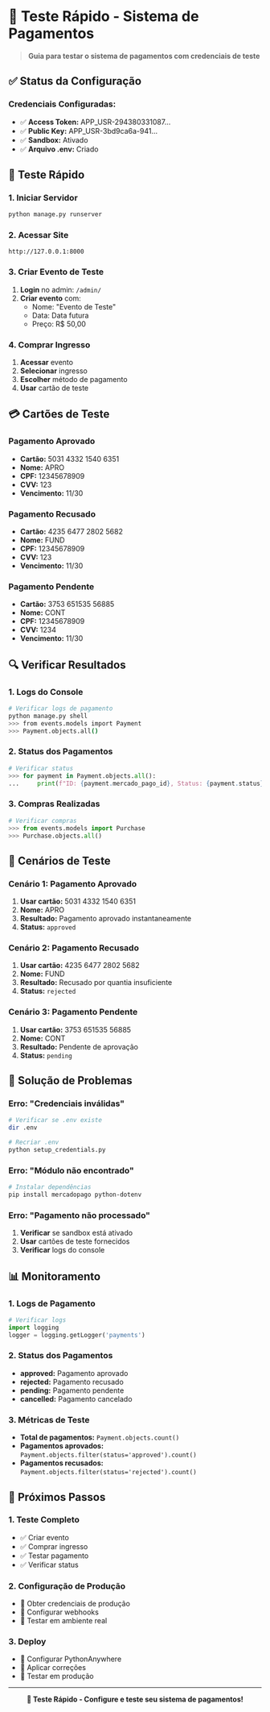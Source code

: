 # 🚀 Teste Rápido - Sistema de Pagamentos

> **Guia para testar o sistema de pagamentos com credenciais de teste**

## ✅ Status da Configuração

### **Credenciais Configuradas:**
- ✅ **Access Token:** APP_USR-294380331087...
- ✅ **Public Key:** APP_USR-3bd9ca6a-941...
- ✅ **Sandbox:** Ativado
- ✅ **Arquivo .env:** Criado

## 🧪 Teste Rápido

### **1. Iniciar Servidor**
```bash
python manage.py runserver
```

### **2. Acessar Site**
```
http://127.0.0.1:8000
```

### **3. Criar Evento de Teste**
1. **Login** no admin: `/admin/`
2. **Criar evento** com:
   - Nome: "Evento de Teste"
   - Data: Data futura
   - Preço: R$ 50,00

### **4. Comprar Ingresso**
1. **Acessar** evento
2. **Selecionar** ingresso
3. **Escolher** método de pagamento
4. **Usar** cartão de teste

## 💳 Cartões de Teste

### **Pagamento Aprovado**
- **Cartão:** 5031 4332 1540 6351
- **Nome:** APRO
- **CPF:** 12345678909
- **CVV:** 123
- **Vencimento:** 11/30

### **Pagamento Recusado**
- **Cartão:** 4235 6477 2802 5682
- **Nome:** FUND
- **CPF:** 12345678909
- **CVV:** 123
- **Vencimento:** 11/30

### **Pagamento Pendente**
- **Cartão:** 3753 651535 56885
- **Nome:** CONT
- **CPF:** 12345678909
- **CVV:** 1234
- **Vencimento:** 11/30

## 🔍 Verificar Resultados

### **1. Logs do Console**
```bash
# Verificar logs de pagamento
python manage.py shell
>>> from events.models import Payment
>>> Payment.objects.all()
```

### **2. Status dos Pagamentos**
```python
# Verificar status
>>> for payment in Payment.objects.all():
...     print(f"ID: {payment.mercado_pago_id}, Status: {payment.status}")
```

### **3. Compras Realizadas**
```python
# Verificar compras
>>> from events.models import Purchase
>>> Purchase.objects.all()
```

## 🎯 Cenários de Teste

### **Cenário 1: Pagamento Aprovado**
1. **Usar cartão:** 5031 4332 1540 6351
2. **Nome:** APRO
3. **Resultado:** Pagamento aprovado instantaneamente
4. **Status:** `approved`

### **Cenário 2: Pagamento Recusado**
1. **Usar cartão:** 4235 6477 2802 5682
2. **Nome:** FUND
3. **Resultado:** Recusado por quantia insuficiente
4. **Status:** `rejected`

### **Cenário 3: Pagamento Pendente**
1. **Usar cartão:** 3753 651535 56885
2. **Nome:** CONT
3. **Resultado:** Pendente de aprovação
4. **Status:** `pending`

## 🚨 Solução de Problemas

### **Erro: "Credenciais inválidas"**
```bash
# Verificar se .env existe
dir .env

# Recriar .env
python setup_credentials.py
```

### **Erro: "Módulo não encontrado"**
```bash
# Instalar dependências
pip install mercadopago python-dotenv
```

### **Erro: "Pagamento não processado"**
1. **Verificar** se sandbox está ativado
2. **Usar** cartões de teste fornecidos
3. **Verificar** logs do console

## 📊 Monitoramento

### **1. Logs de Pagamento**
```python
# Verificar logs
import logging
logger = logging.getLogger('payments')
```

### **2. Status dos Pagamentos**
- **approved:** Pagamento aprovado
- **rejected:** Pagamento recusado
- **pending:** Pagamento pendente
- **cancelled:** Pagamento cancelado

### **3. Métricas de Teste**
- **Total de pagamentos:** `Payment.objects.count()`
- **Pagamentos aprovados:** `Payment.objects.filter(status='approved').count()`
- **Pagamentos recusados:** `Payment.objects.filter(status='rejected').count()`

## 🎉 Próximos Passos

### **1. Teste Completo**
- ✅ Criar evento
- ✅ Comprar ingresso
- ✅ Testar pagamento
- ✅ Verificar status

### **2. Configuração de Produção**
- 🔄 Obter credenciais de produção
- 🔄 Configurar webhooks
- 🔄 Testar em ambiente real

### **3. Deploy**
- 🚀 Configurar PythonAnywhere
- 🚀 Aplicar correções
- 🚀 Testar em produção

---

<div align="center">
  <strong>🚀 Teste Rápido - Configure e teste seu sistema de pagamentos!</strong>
</div>
